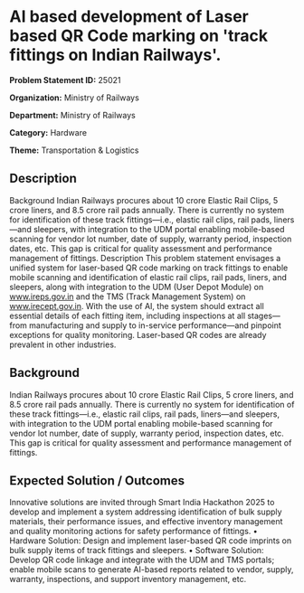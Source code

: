 # AI based development of Laser based QR Code marking on 'track fittings on Indian Railways'.

**Problem Statement ID:** 25021

**Organization:** Ministry of Railways

**Department:** Ministry of Railways

**Category:** Hardware

**Theme:** Transportation & Logistics

## Description

Background Indian Railways procures about 10 crore Elastic Rail Clips, 5 crore liners, and 8.5 crore rail pads annually. There is currently no system for identification of these track fittings—i.e., elastic rail clips, rail pads, liners—and sleepers, with integration to the UDM portal enabling mobile-based scanning for vendor lot number, date of supply, warranty period, inspection dates, etc. This gap is critical for quality assessment and performance management of fittings. Description This problem statement envisages a unified system for laser-based QR code marking on track fittings to enable mobile scanning and identification of elastic rail clips, rail pads, liners, and sleepers, along with integration to the UDM (User Depot Module) on www.ireps.gov.in and the TMS (Track Management System) on www.irecept.gov.in. With the use of AI, the system should extract all essential details of each fitting item, including inspections at all stages—from manufacturing and supply to in-service performance—and pinpoint exceptions for quality monitoring. Laser-based QR codes are already prevalent in other industries.

## Background

Indian Railways procures about 10 crore Elastic Rail Clips, 5 crore liners, and 8.5 crore rail pads annually. There is currently no system for identification of these track fittings—i.e., elastic rail clips, rail pads, liners—and sleepers, with integration to the UDM portal enabling mobile-based scanning for vendor lot number, date of supply, warranty period, inspection dates, etc. This gap is critical for quality assessment and performance management of fittings.

## Expected Solution / Outcomes

Innovative solutions are invited through Smart India Hackathon 2025 to develop and implement a system addressing identification of bulk supply materials, their performance issues, and effective inventory management and quality monitoring actions for safety performance of fittings. • Hardware Solution: Design and implement laser-based QR code imprints on bulk supply items of track fittings and sleepers. • Software Solution: Develop QR code linkage and integrate with the UDM and TMS portals; enable mobile scans to generate AI-based reports related to vendor, supply, warranty, inspections, and support inventory management, etc.

